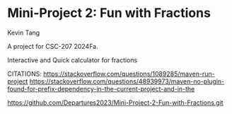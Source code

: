 # Mini-Project 2: Fun with Fractions 

Kevin Tang

A project for CSC-207 2024Fa.

Interactive and Quick calculator for fractions

CITATIONS: https://stackoverflow.com/questions/1089285/maven-run-project
           https://stackoverflow.com/questions/48939973/maven-no-plugin-found-for-prefix-dependency-in-the-current-project-and-in-the

https://github.com/Departures2023/Mini-Project-2-Fun-with-Fractions.git